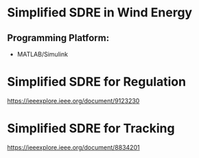 # Simplified SDRE in Wind Energy

## Programming Platform:
* MATLAB/Simulink

# Simplified SDRE for Regulation
https://ieeexplore.ieee.org/document/9123230

# Simplified SDRE for Tracking
https://ieeexplore.ieee.org/document/8834201
